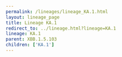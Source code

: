 ```yaml
---
permalink: /lineages/lineage_KA.1.html
layout: lineage_page
title: Lineage KA.1
redirect_to: ../lineage.html?lineage=KA.1
lineage: KA.1
parent: XBB.1.5.103
children: ['KA.1']
---
```

